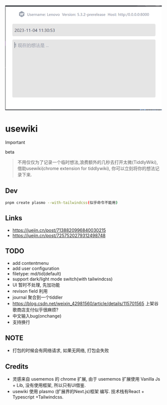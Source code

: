 ![](banner.png)

# usewiki

> [!IMPORTANT]
> beta

> 不用仅仅为了记录一个临时想法,浪费额外的几秒去打开太微(TiddlyWiki), 借助usewiki(chrome extension for tiddlywiki), 你可以立刻将你的想法记录下来.

## Dev

```bash
pnpm create plasmo --with-tailwindcss(似乎命令不能用)
```

## Links

- https://juejin.cn/post/7138820996840030215
- https://juejin.cn/post/7257520279312498748

## TODO

- add contentmenu
- add user configuration
- filetype: md/tid(default)
- support dark/light mode switch(with tailwindcss)
- UI 暂时不处理, 先加功能
- revison field 利用
- journal 聚合到一个tiddler
- https://blog.csdn.net/weixin_42981560/article/details/115701565 上架谷歌商店支付似乎很麻烦?
- 中文输入bug(onchange)
- 支持换行

## NOTE

- 打包的时候会有网络请求, 如果无网络, 打包会失败

## Credits

- 灵感来自 usememos 的 chrome 扩展, 由于 usememos 扩展使用 Vanilla Js + Lib, 没有使用框架, 所以只有UI借鉴.
- usewiki 使用 plasmo (扩展界的Next.js)框架 编写. 技术栈有React + Typescript +Tailwindcss.
